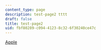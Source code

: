 ```yaml
---
content_type: page
description: test-page2 tttt
draft: false
title: test-page2
uid: fbf80289-c094-4123-8c32-6f30240ce47c
---
```

[Apple](https://www.apple.com/)